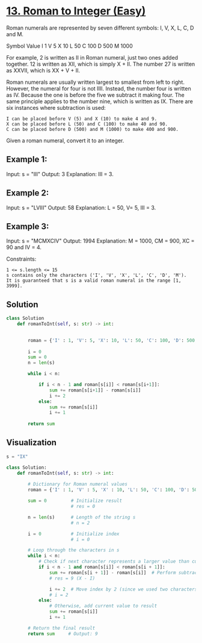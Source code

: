 # [13. Roman to Integer (Easy)](https://leetcode.com/problems/roman-to-integer/)

Roman numerals are represented by seven different symbols: I, V, X, L, C, D and M.

Symbol       Value
I             1
V             5
X             10
L             50
C             100
D             500
M             1000

For example, 2 is written as II in Roman numeral, just two ones added together. 12 is written as XII, which is simply X + II. The number 27 is written as XXVII, which is XX + V + II.

Roman numerals are usually written largest to smallest from left to right. However, the numeral for four is not IIII. Instead, the number four is written as IV. Because the one is before the five we subtract it making four. The same principle applies to the number nine, which is written as IX. There are six instances where subtraction is used:

    I can be placed before V (5) and X (10) to make 4 and 9. 
    X can be placed before L (50) and C (100) to make 40 and 90. 
    C can be placed before D (500) and M (1000) to make 400 and 900.

Given a roman numeral, convert it to an integer.

 

## **Example 1:**

Input: s = "III"
Output: 3
Explanation: III = 3.

## **Example 2:**

Input: s = "LVIII"
Output: 58
Explanation: L = 50, V= 5, III = 3.

## **Example 3:**

Input: s = "MCMXCIV"
Output: 1994
Explanation: M = 1000, CM = 900, XC = 90 and IV = 4.

Constraints:

    1 <= s.length <= 15
    s contains only the characters ('I', 'V', 'X', 'L', 'C', 'D', 'M').
    It is guaranteed that s is a valid roman numeral in the range [1, 3999].

## Solution

```python
class Solution
    def romanToInt(self, s: str) -> int:

        
        roman = {'I' : 1, 'V': 5, 'X': 10, 'L': 50, 'C': 100, 'D': 500, 'M': 1000}
                
        i = 0
        sum = 0
        n = len(s)

        while i < n:

            if i < n - 1 and roman[s[i]] < roman[s[i+1]]:
                sum += roman[s[i+1]] - roman[s[i]]
                i += 2
            else:
                sum += roman[s[i]]
                i += 1
        
        return sum
```

## **Visualization**

```python
s = "IX"

class Solution:
    def romanToInt(self, s: str) -> int:
        
        # Dictionary for Roman numeral values
        roman = {'I' : 1, 'V' : 5, 'X' : 10, 'L': 50, 'C': 100, 'D': 500, 'M': 1000}

        sum = 0         # Initialize result
                        # res = 0

        n = len(s)      # Length of the string s
                        # n = 2

        i = 0           # Initialize index
                        # i = 0

        # Loop through the characters in s
        while i < n:
            # Check if next character represents a larger value than current
            if i < n - 1 and roman[s[i]] < roman[s[i + 1]]:
                sum += roman[s[i + 1]] - roman[s[i]]  # Perform subtraction
                # res = 9 (X - I)

                i += 2  # Move index by 2 (since we used two characters)
                # i = 2
            else:
                # Otherwise, add current value to result
                sum += roman[s[i]]
                i += 1

        # Return the final result
        return sum     # Output: 9
```